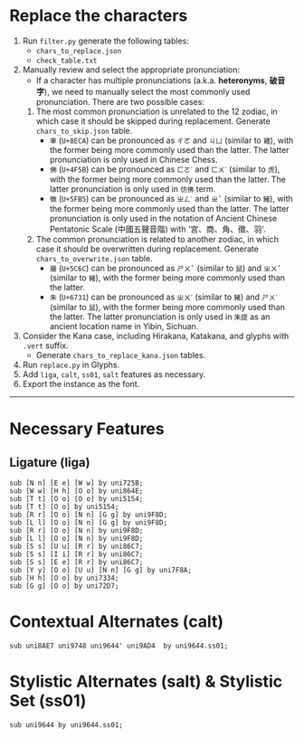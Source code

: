 # Replace the characters

1. Run `filter.py` generate the following tables:
   - `chars_to_replace.json`
   - `check_table.txt`
2. Manually review and select the appropriate pronunciation:
   -  If a character has multiple pronunciations (a.k.a. **heteronyms**, **破音字**), we need to manually select the most commonly used pronunciation. There are two possible cases:
     1. The most common pronunciation is unrelated to the 12 zodiac, in which case it should be skipped during replacement. Generate `chars_to_skip.json` table.
        - `車` (`U+8ECA`) can be pronounced as `ㄔㄜ` and `ㄐㄩ` (similar to `雞`), with the former being more commonly used than the latter. The latter pronunciation is only used in Chinese Chess.
        - `佛` (`U+4F5B`) can be pronounced as `ㄈㄛˊ` and `ㄈㄨˊ` (similar to `虎`), with the former being more commonly used than the latter. The latter pronunciation is only used in `仿佛` term.
        - `徵` (`U+5FB5`) can be pronounced as `ㄓㄥˊ` and `ㄓˇ` (similar to `豬`), with the former being more commonly used than the latter. The latter pronunciation is only used in the notation of Ancient Chinese Pentatonic Scale (中國五聲音階) with '宮、商、角、徵、羽'.
     2. The common pronunciation is related to another zodiac, in which case it should be overwritten during replacement. Generate `chars_to_overwrite.json` table.
        - `屬` (`U+5C6C`) can be pronounced as `ㄕㄨˇ` (similar to `鼠`) and `ㄓㄨˇ` (similar to `豬`), with the former being more commonly used than the latter.
        - `朱` (`U+6731`) can be pronounced as `ㄓㄨˊ` (similar to `豬`) and `ㄕㄨˊ` (similar to `鼠`), with the former being more commonly used than the latter. The latter pronunciation is only used in `朱提` as an ancient location name in Yibin, Sichuan.
3. Consider the Kana case, including Hirakana, Katakana, and glyphs with `.vert` suffix.
   - Generate `chars_to_replace_kana.json` tables.
4. Run `replace.py` in Glyphs.
5. Add `liga`, `calt`, `ss01`, `salt` features as necessary. 
6. Export the instance as the font.

---


# Necessary Features

## Ligature (liga)

```
sub [N n] [E e] [W w] by uni725B;
sub [W w] [H h] [O o] by uni864E; 
sub [T t] [O o] [O o] by uni5154;
sub [T t] [O o] by uni5154;
sub [R r] [O o] [N n] [G g] by uni9F8D;
sub [L l] [O o] [N n] [G g] by uni9F8D;
sub [R r] [O o] [N n] by uni9F8D;
sub [L l] [O o] [N n] by uni9F8D;
sub [S s] [U u] [R r] by uni86C7;
sub [S s] [I i] [R r] by uni86C7;
sub [S s] [E e] [R r] by uni86C7;
sub [Y y] [O o] [U u] [N n] [G g] by uni7F8A;
sub [H h] [O o] by uni7334;
sub [G g] [O o] by uni72D7;
```

# Contextual Alternates (calt)

```
sub uni8AE7 uni9748 uni9644' uni9AD4  by uni9644.ss01;
```

# Stylistic Alternates (salt) & Stylistic Set (ss01)

```
sub uni9644 by uni9644.ss01;
```


